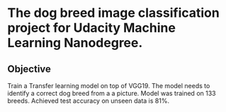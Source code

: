 # The dog breed image classification project for Udacity Machine Learning Nanodegree.

## Objective
Train a Transfer learning model on top of VGG19. The model needs to identify a correct dog breed from a a picture. Model was trained on 133 breeds. Achieved test accuracy on unseen data is 81%.

